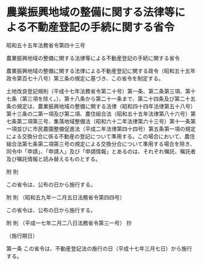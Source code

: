# 農業振興地域の整備に関する法律等による不動産登記の手続に関する省令

昭和五十五年法務省令第四十三号

農業振興地域の整備に関する法律等による不動産登記の手続に関する省令

農業振興地域の整備に関する法律による不動産登記に関する政令（昭和五十五年政令第百七十八号）第三条の規定に基づき、この省令を制定する。

土地改良登記規則（平成十七年法務省令第二十号）第一条、第二条第三項、第十七条（第三項を除く。）、第十八条から第二十一条まで、第二十四条及び第二十五条の規定は、農業振興地域の整備に関する法律（昭和四十四年法律第五十八号）第十三条の二第一項及び第二項、農住組合法（昭和五十五年法律第八十六号）第七条第二項第三号、集落地域整備法（昭和六十二年法律第六十三号）第十一条第一項並びに市民農園整備促進法（平成二年法律第四十四号）第五条第一項の規定による交換分合に係る不動産の登記について準用する。この場合において、農住組合法第七条第二項第三号の規定による交換分合について準用する場合を除き、同令中「申請」、「申請人」及び「申請情報」とあるのは、それぞれ嘱託、嘱託者及び嘱託情報と読み替えるものとする。

附 則

この省令は、公布の日から施行する。

附 則 （昭和五九年一二月五日法務省令第四四号）

この省令は、公布の日から施行する。

附 則 （平成一七年二月二八日法務省令第三一号） 抄

（施行期日）

第一条 この省令は、不動産登記法の施行の日（平成十七年三月七日）から施行する。
